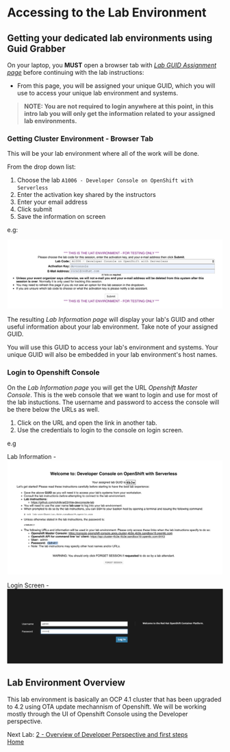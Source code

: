 # Accessing to the Lab Environment

## Getting your dedicated lab environments using Guid Grabber

On your laptop, you **MUST** open a browser tab with [*Lab GUID Assignment page*](https://www.opentlc.com/gg/gg.cgi?profile=generic_tester) before continuing with the lab instructions:

* From this page, you will be assigned your unique GUID, which you will use to access your unique lab environment and systems.


> **NOTE: You are not required to login anywhere at this point, in this intro lab you will only get the information related to your assigned lab environments.**

### Getting Cluster Environment - **Browser Tab**

This will be your lab environment where all of the work will be done. 

From the drop down list:

1. Choose the lab `A1006 - Developer Console on OpenShift with Serverless`
2. Enter the activation key shared by the instructors
3. Enter your email address
4. Click submit
5. Save the information on screen

e.g:

![Request Env GuidGrabber](assets/request-env-gg.png)

The resulting *Lab Information page* will display your lab's GUID and other useful information about your lab environment.
Take note of your assigned GUID.

You will use this GUID to access your lab's environment and systems.
Your unique GUID will also be embedded in your lab environment's host names.


### Login to Openshift Console

On the *Lab Information page* you will get the URL *Openshift Master Console*. This is the web console that we want to login and use for most of the lab instuctions. The username and password to access the console will be there below the URLs as well.

1. Click on the URL and open the link in another tab.
2. Use the credentials to login to the console on login screen.

e.g

Lab Information -
![Lab Information](assets/lab.png)

Login Screen - 
![Login to Console](assets/login.png)


## Lab Environment Overview
This lab environment is basically an OCP 4.1 cluster that has been upgraded to 4.2 using OTA update mechannism of Openshift. We will be working mostly through the UI of Openshift Console using the Developer perspective.


Next Lab: [2 - Overview of Developer Perspective and first steps](./overview.md)<br>
[Home](./README.md)
